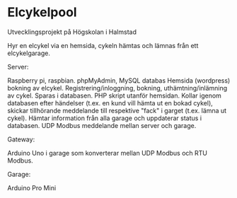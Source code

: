 # Elcykelpool
Utvecklingsprojekt på Högskolan i Halmstad

Hyr en elcykel via en hemsida, cykeln hämtas och lämnas från ett elcykelgarage. 

Server:

Raspberry pi, raspbian.
phpMyAdmin, MySQL databas
Hemsida (wordpress) bokning av elcykel. Registrering/inloggning, bokning, uthämtning/inlämning av cykel. Sparas i databasen.
PHP skript utanför hemsidan. Kollar igenom databasen efter händelser (t.ex. en kund vill hämta ut en bokad cykel), skickar tillhörande meddelande till respektive "fack" i garget (t.ex. lämna ut cykel). Hämtar information från alla garage och uppdaterar status i databasen.
UDP Modbus meddelande mellan server och garage.

Gateway:

Arduino Uno i garage som konverterar mellan UDP Modbus och RTU Modbus.

Garage:
 
Arduino Pro Mini

